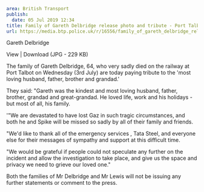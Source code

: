 ```yaml
area: British Transport
publish:
  date: 05 Jul 2019 12:34
title: Family of Gareth Delbridge release photo and tribute - Port Talbot
url: https://media.btp.police.uk/r/16556/family_of_gareth_delbridge_release_photo_and_trib
```

Gareth Delbridge

View | Download (JPG - 229 KB)

The family of Gareth Delbridge, 64, who very sadly died on the railway at Port Talbot on Wednesday (3rd July) are today paying tribute to the 'most loving husband, father, brother and grandad.'

They said: "Gareth was the kindest and most loving husband, father, brother, grandad and great-grandad. He loved life, work and his holidays - but most of all, his family.

'"We are devastated to have lost Gaz in such tragic circumstances, and both he and Spike will be missed so sadly by all of their family and friends.

"We'd like to thank all of the emergency services , Tata Steel, and everyone else for their messages of sympathy and support at this difficult time.

"We would be grateful if people could not speculate any further on the incident and allow the investigation to take place, and give us the space and privacy we need to grieve our loved one."

Both the families of Mr Delbridge and Mr Lewis will not be issuing any further statements or comment to the press.
